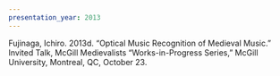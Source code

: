 ```yaml
---
presentation_year: 2013
---
```

Fujinaga, Ichiro. 2013d. “Optical Music Recognition of Medieval Music.” Invited Talk, McGill Medievalists “Works-in-Progress Series,” McGill University, Montreal, QC, October 23.
